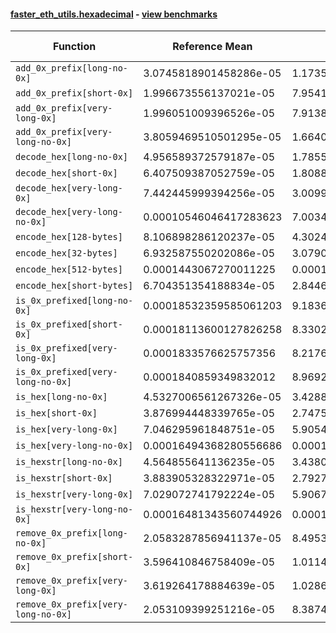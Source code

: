 #### [faster_eth_utils.hexadecimal](https://github.com/BobTheBuidler/faster-eth-utils/blob/master/faster_eth_utils/hexadecimal.py) - [view benchmarks](https://github.com/BobTheBuidler/faster-eth-utils/blob/master/benchmarks/test_hexadecimal_benchmarks.py)

| Function | Reference Mean | Faster Mean | % Change | Speedup (%) | x Faster | Faster |
|----------|---------------|-------------|----------|-------------|----------|--------|
| `add_0x_prefix[long-no-0x]` | 3.0745818901458286e-05 | 1.1735114448271774e-05 | 61.83% | 162.00% | 2.62x | ✅ |
| `add_0x_prefix[short-0x]` | 1.996673556137021e-05 | 7.954118381582696e-06 | 60.16% | 151.02% | 2.51x | ✅ |
| `add_0x_prefix[very-long-0x]` | 1.996051009396526e-05 | 7.913887126972694e-06 | 60.35% | 152.22% | 2.52x | ✅ |
| `add_0x_prefix[very-long-no-0x]` | 3.8059469510501295e-05 | 1.66409893235733e-05 | 56.28% | 128.71% | 2.29x | ✅ |
| `decode_hex[long-no-0x]` | 4.956589372579187e-05 | 1.7855161871357794e-05 | 63.98% | 177.60% | 2.78x | ✅ |
| `decode_hex[short-0x]` | 6.407509387052759e-05 | 1.808825874355434e-05 | 71.77% | 254.24% | 3.54x | ✅ |
| `decode_hex[very-long-0x]` | 7.442445999394256e-05 | 3.0099851946450867e-05 | 59.56% | 147.26% | 2.47x | ✅ |
| `decode_hex[very-long-no-0x]` | 0.00010546046417283623 | 7.003496803712972e-05 | 33.59% | 50.58% | 1.51x | ✅ |
| `encode_hex[128-bytes]` | 8.106898286120237e-05 | 4.302448842271535e-05 | 46.93% | 88.43% | 1.88x | ✅ |
| `encode_hex[32-bytes]` | 6.932587550202086e-05 | 3.0790791419358936e-05 | 55.59% | 125.15% | 2.25x | ✅ |
| `encode_hex[512-bytes]` | 0.0001443067270011225 | 0.00010318429915142647 | 28.50% | 39.85% | 1.40x | ✅ |
| `encode_hex[short-bytes]` | 6.704351354188834e-05 | 2.8446962460957115e-05 | 57.57% | 135.68% | 2.36x | ✅ |
| `is_0x_prefixed[long-no-0x]` | 0.00018532359585061203 | 9.18362599409692e-05 | 50.45% | 101.80% | 2.02x | ✅ |
| `is_0x_prefixed[short-0x]` | 0.00018113600127826258 | 8.330278265671501e-05 | 54.01% | 117.44% | 2.17x | ✅ |
| `is_0x_prefixed[very-long-0x]` | 0.0001833576625757356 | 8.217669589986587e-05 | 55.18% | 123.13% | 2.23x | ✅ |
| `is_0x_prefixed[very-long-no-0x]` | 0.0001840859349832012 | 8.96928736361428e-05 | 51.28% | 105.24% | 2.05x | ✅ |
| `is_hex[long-no-0x]` | 4.5327006561267326e-05 | 3.4288370635170674e-05 | 24.35% | 32.19% | 1.32x | ✅ |
| `is_hex[short-0x]` | 3.876994448339765e-05 | 2.7475962676850088e-05 | 29.13% | 41.10% | 1.41x | ✅ |
| `is_hex[very-long-0x]` | 7.046295961848751e-05 | 5.9054737725421415e-05 | 16.19% | 19.32% | 1.19x | ✅ |
| `is_hex[very-long-no-0x]` | 0.00016494368280556686 | 0.00015376967784717013 | 6.77% | 7.27% | 1.07x | ✅ |
| `is_hexstr[long-no-0x]` | 4.564855641136235e-05 | 3.4380771786246565e-05 | 24.68% | 32.77% | 1.33x | ✅ |
| `is_hexstr[short-0x]` | 3.883905328322971e-05 | 2.7927920979802877e-05 | 28.09% | 39.07% | 1.39x | ✅ |
| `is_hexstr[very-long-0x]` | 7.029072741792224e-05 | 5.9067780737868326e-05 | 15.97% | 19.00% | 1.19x | ✅ |
| `is_hexstr[very-long-no-0x]` | 0.00016481343560744926 | 0.00015380542585249045 | 6.68% | 7.16% | 1.07x | ✅ |
| `remove_0x_prefix[long-no-0x]` | 2.0583287856941137e-05 | 8.495330426273539e-06 | 58.73% | 142.29% | 2.42x | ✅ |
| `remove_0x_prefix[short-0x]` | 3.596410846758409e-05 | 1.0114103147135105e-05 | 71.88% | 255.58% | 3.56x | ✅ |
| `remove_0x_prefix[very-long-0x]` | 3.619264178884639e-05 | 1.028663318818833e-05 | 71.58% | 251.84% | 3.52x | ✅ |
| `remove_0x_prefix[very-long-no-0x]` | 2.053109399251216e-05 | 8.387477247107962e-06 | 59.15% | 144.78% | 2.45x | ✅ |
